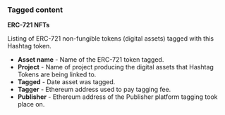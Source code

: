 ### Tagged content

**ERC-721 NFTs**

Listing of ERC-721
non-fungible tokens (digital assets) tagged with this Hashtag token.

* **Asset name** - Name of the ERC-721 token tagged.
* **Project** - Name of project producing the digital assets that Hashtag Tokens are being linked to.
* **Tagged** - Date asset was tagged.
* **Tagger** - Ethereum address used to pay tagging fee.
* **Publisher** - Ethereum address of the Publisher platform tagging took place on.
